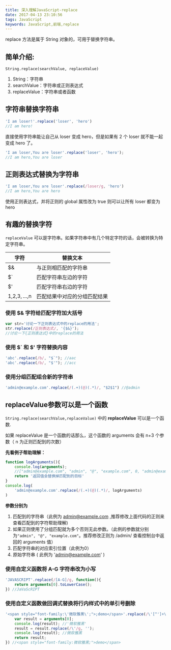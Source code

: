 ```yaml
---
title: 深入理解JavaScript-replace
date: 2017-04-13 23:10:56
tags: JavaScript
keywords: JavaScript,前端,replace
---
```

replace 方法是属于 String 对象的，可用于替换字符串。

## 简单介绍:

`String.replace(searchValue, replaceValue)`

1.  String：字符串
2.  searchValue：字符串或正则表达式
3.  replaceValue：字符串或者函数
<!--more-->
## 字符串替换字符串

``` js
'I am loser!'.replace('loser', 'hero')
//I am hero!
```

直接使用字符串能让自己从 loser 变成 hero，但是如果有 2 个 loser 就不能一起变成 hero 了。

``` js
'I am loser,You are loser'.replace('loser', 'hero');
//I am hero,You are loser 
```

## 正则表达式替换为字符串

``` js
'I am loser,You are loser'.replace(/loser/g, 'hero')
//I am hero,You are hero
```

使用正则表达式，并将正则的 global 属性改为 true 则可以让所有 loser 都变为 hero

## 有趣的替换字符

`replaceValue` 可以是字符串。如果字符串中有几个特定字符的话，会被转换为特定字符串。

字符            | 替换文本          
------------- | --------------
$&            | 与正则相匹配的字符串    
$`            | 匹配字符串左边的字符    
$'            | 匹配字符串右边的字符    
$1,$2,$3,…,$n | 匹配结果中对应的分组匹配结果

### 使用 $& 字符给匹配字符加大括号

``` js
var str='讨论一下正则表达式中的replace的用法';
str.replace(/正则表达式/, '{$&}');
//讨论一下{正则表达式}中的replace的用法
```

### 使用 $` 和 $' 字符替换内容

``` js
'abc'.replace(/b/, "$`"); //aac
'abc'.replace(/b/, "$'"); //acc
```

### 使用分组匹配组合新的字符串

``` js
'admin@example.com'.replace(/(.+)(@)(.*)/, "$2$1") //@admin
```

## replaceValue参数可以是一个函数

`String.replace(searchValue,replaceValue)` 中的 **replaceValue** 可以是一个函数.

如果 replaceValue 是一个函数的话那么，这个函数的 arguments 会有 n+3 个参数（ n 为正则匹配到的次数）

**先看例子帮助理解：**

``` js
function logArguments(){    
    console.log(arguments);
    //["admin@example.com", "admin", "@", "example.com", 0, "admin@example.com"] 
    return '返回值会替换掉匹配到的目标'
}
console.log(
    'admin@example.com'.replace(/(.+)(@)(.*)/, logArguments)
)
```

**参数分别为**

1.  匹配到的字符串（此例为 admin@example.com ,推荐修改上面代码的正则来查看匹配到的字符帮助理解)
2.  如果正则使用了分组匹配就为多个否则无此参数。（此例的参数就分别为`"admin", "@", "example.com"`。推荐修改正则为 /admin/ 查看控制台中返回的 arguments 值）
3.  匹配字符串的对应索引位置（此例为0）
4.  原始字符串 ( 此例为 'admin@example.com' )

### 使用自定义函数将 A-G 字符串改为小写

``` js
'JAVASCRIPT'.replace(/[A-G]/g, function(){
    return arguments[0].toLowerCase();
}) //JaVaScRIPT 
```

### 使用自定义函数做回调式替换将行内样式中的单引号删除

``` js
'<span style="font-family:\'微软雅黑\';">;demo</span>'.replace(/\'[^']+\'/g, function(){      
    var result = arguments[0];
    console.log(result); //'微软雅黑'
    result = result.replace(/\'/g, '');
    console.log(result); //微软雅黑
    return result;
}) //<span style="font-family:微软雅黑;">demo</span> 
```

